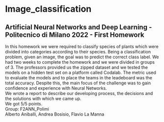 # Image_classification
## Artificial Neural Networks and Deep Learning - Politecnico di Milano 2022 - First Homework

In this homework we were required to classify species of plants which were divided into categories according to their species. Being a classification problem, given an image, the goal was to predict the correct class label. We had two weeks to complete the homework and we were divided in groups of 3. The professors provided us the zipped dataset and we tested the models on a hidden test set on a platform called Codalab. The metric used to evaluate the models and to place the teams in the leadeboard was the total accuracy. Despite this, the main focus of the challenge was to gain confidence and experience with Neural Networks.\
We wrote a report to describe our developing process, the decisions and the solutions with which we came up.\
We got 5/5 points.\
Group: F2ANN_Polimi\
Alberto Aniballi, Andrea Bosisio, Flavio La Manna 



